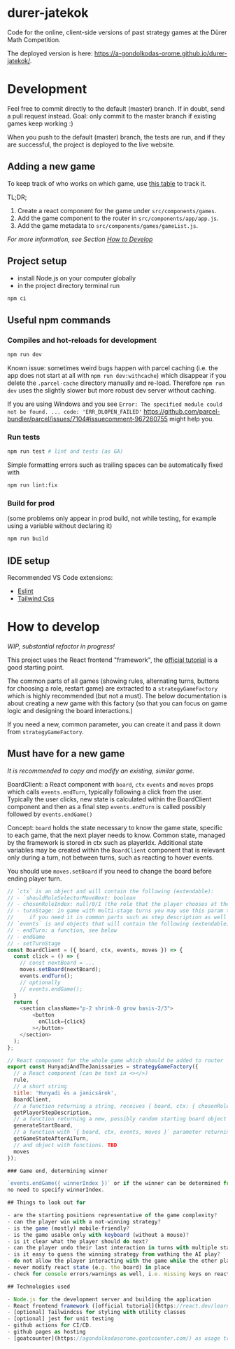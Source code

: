 # durer-jatekok

Code for the online, client-side versions of past strategy games at the Dürer Math Competition.

The deployed version is here: https://a-gondolkodas-orome.github.io/durer-jatekok/.

# Development

Feel free to commit directly to the default (master) branch. If in doubt, send a pull request instead.
Goal: only commit to the master branch if existing games keep working :)

When you push to the default (master) branch, the tests are run, and if they are successful, the project is deployed to the live website.

## Adding a new game

To keep track of who works on which game, use [this table](https://docs.google.com/spreadsheets/d/1-6u9PCtvf_gDHrs65x36pmDzFt4nZZx_IUuXrgS2aZk/edit#gid=0) to track it.

TL;DR;

1. Create a react component for the game under `src/components/games`.
2. Add the game component to the router in `src/components/app/app.js`.
3. Add the game metadata to `src/components/games/gameList.js`.

*For more information, see Section [How to Develop](#how-to-develop)*

## Project setup

- install Node.js on your computer globally
- in the project directory terminal run

```bash
npm ci
```

## Useful npm commands

### Compiles and hot-reloads for development

```bash
npm run dev
```

Known issue: sometimes weird bugs happen with parcel caching (i.e. the app does not start at all with `npm run dev:withcache`) which disappear if you delete the `.parcel-cache`
directory manually and re-load. Therefore `npm run dev` uses the slightly slower but more robust dev server without caching.

If you are using Windows and you see `Error: The specified module could not be found. ... code: 'ERR_DLOPEN_FAILED'`
https://github.com/parcel-bundler/parcel/issues/7104#issuecomment-967260755 might help you.

### Run tests

```bash
npm run test # lint and tests (as GA)
```

Simple formatting errors such as trailing spaces can be automatically fixed with
```bash
npm run lint:fix
```

### Build for prod

(some problems only appear in prod build, not while testing, for example using a variable without declaring it)

```bash
npm run build
```

## IDE setup

Recommended VS Code extensions:

- [Eslint](https://marketplace.visualstudio.com/items?itemName=dbaeumer.vscode-eslint)
- [Tailwind Css](https://marketplace.visualstudio.com/items?itemName=bradlc.vscode-tailwindcss)

# How to develop

_WIP, substantial refactor in progress!_

This project uses the React frontend "framework", the [official tutorial](https://react.dev/learn) is a good starting point.

The common parts of all games (showing rules, alternating turns, buttons for choosing a role, restart game) are extracted
to a `strategyGameFactory` which is highly recommended (but not a must). The below documentation is about creating a new game
with this factory (so that you can focus on game logic and designing the board interactions.)

If you need a new, common parameter, you can create it and pass it down from `strategyGameFactory`.

## Must have for a new game

*It is recommended to copy and modify an existing, similar game.*

BoardClient: a React component with `board`, `ctx` `events` and `moves` props which calls `events.endTurn`,
typically following a click from the user. Typically the user clicks, new state is calculated within
the BoardClient component and then as a final step `events.endTurn` is called possibly followed by `events.endGame()`

Concept: `board` holds the state necessary to know the game state, specific to each game, that the next player
needs to know. Common state, managed by the framework is stored in ctx such as playerIdx. Additional state variables may be created within the `BoardClient` component
that is relevant only during a turn, not between turns, such as reacting to hover events.

You should use `moves.setBoard` if you need to change the board before ending player turn.

```js
// `ctx` is an object and will contain the following (extendable):
// - `shouldRoleSelectorMoveNext: boolean
// - chosenRoleIndex: null/0/1 (the role that the player chooses at the beginning)
// - turnStage: in game with multi-stage turns you may use this param to track to stage
//     if you need it in common parts such as step description as well
// `events` is and objects that will contain the following (extendable):
// - endTurn: a function, see below
// - endGame
// - setTurnStage
const BoardClient = ({ board, ctx, events, moves }) => {
  const click = () => {
    // const nextBoard = ...
    moves.setBoard(nextBoard);
    events.endTurn();
    // optionally
    // events.endGame();
  }
  return (
    <section className="p-2 shrink-0 grow basis-2/3">   
        <button
          onClick={click}
        ></button>
    </section>
  );
};
```

```js
// React component for the whole game which should be added to router
export const HunyadiAndTheJanissaries = strategyGameFactory({
  // a React component (can be text in <></>)
  rule,
  // a short string
  title: 'Hunyadi és a janicsárok',
  BoardClient,
  // a function returning a string, receives { board, ctx: { chosenRoleIndex, turnStage, ... } }
  getPlayerStepDescription,
  // a function returning a new, possibly random starting board object
  generateStartBoard,
  // a function with `{ board, ctx, events, moves }` parameter returning `{ nextBoard, isGameEnd, winnerIndex }`
  getGameStateAfterAiTurn,
  // and object with functions. TBD
  moves
});

### Game end, determining winner

`events.endGame({ winnerIndex })` or if the winner can be determined from who moved last before the game ended,
no need to specify winnerIndex.

## Things to look out for

- are the starting positions representative of the game complexity?
- can the player win with a not-winning strategy?
- is the game (mostly) mobile-friendly?
- is the game usable only with keyboard (without a mouse)?
- is it clear what the player should do next?
- can the player undo their last interaction in turns with multiple stages?
- is it easy to guess the winning strategy from wathing the AI play?
- do not allow the player interacting with the game while the other player's step is in progress, use `ctx.shouldRoleSelectorMoveNext`
- never modify react state (e.g. the board) in place
- check for console errors/warnings as well, i.e. missing keys on react components

## Technologies used

- Node.js for the development server and building the application
- React frontend framework ([official tutorial](https://react.dev/learn) is a good starting point)
- [optional] Tailwindcss for styling with utility classes
- [optional] jest for unit testing
- github actions for CI/CD.
- github pages as hosting
- [goatcounter](https://agondolkodasorome.goatcounter.com/) as usage tracker (Ildi has access)
